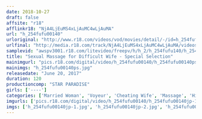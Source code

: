 ```yaml
---
date: 2018-10-27
draft: false
affsite: "r18"
afflinkr18: "NjA4LjEuMS4xLjAuMC4wLjAuMA"
url: "h_254fufu00140"
urloriginal: "http://www.r18.com/videos/vod/movies/detail/-/id=h_254fufu00140"
urlfinal: "http://media.r18.com/track/NjA4LjEuMS4xLjAuMC4wLjAuMA/videos/vod/movies/detail/-/id=h_254fufu00140"
samplevid: "awspv3001.r18.com/litevideo/freepv/h/h_2/h_254fufu140/h_254fufu140_dmb_w.mp4"
title: "Sexual Massage for Difficult Wife - Special Selection"
mainimgurl: "pics.r18.com/digital/video/h_254fufu00140/h_254fufu00140ps.jpg"
mainimgs: "h_254fufu00140ps.jpg"
releasedate: "June 20, 2017"
duration: 120
productioncomp: "STAR PARADISE"
girls: ['----']
categories: ['Married Woman', 'Voyeur', 'Cheating Wife', 'Massage', 'Hi-Def']
imgurls: ['pics.r18.com/digital/video/h_254fufu00140/h_254fufu00140jp-1.jpg', 'pics.r18.com/digital/video/h_254fufu00140/h_254fufu00140jp-2.jpg', 'pics.r18.com/digital/video/h_254fufu00140/h_254fufu00140jp-3.jpg', 'pics.r18.com/digital/video/h_254fufu00140/h_254fufu00140jp-4.jpg', 'pics.r18.com/digital/video/h_254fufu00140/h_254fufu00140jp-5.jpg', 'pics.r18.com/digital/video/h_254fufu00140/h_254fufu00140jp-6.jpg', 'pics.r18.com/digital/video/h_254fufu00140/h_254fufu00140jp-7.jpg', 'pics.r18.com/digital/video/h_254fufu00140/h_254fufu00140jp-8.jpg', 'pics.r18.com/digital/video/h_254fufu00140/h_254fufu00140jp-9.jpg', 'pics.r18.com/digital/video/h_254fufu00140/h_254fufu00140jp-10.jpg', 'pics.r18.com/digital/video/h_254fufu00140/h_254fufu00140jp-11.jpg', 'pics.r18.com/digital/video/h_254fufu00140/h_254fufu00140jp-12.jpg', 'pics.r18.com/digital/video/h_254fufu00140/h_254fufu00140jp-13.jpg', 'pics.r18.com/digital/video/h_254fufu00140/h_254fufu00140jp-14.jpg', 'pics.r18.com/digital/video/h_254fufu00140/h_254fufu00140jp-15.jpg', 'pics.r18.com/digital/video/h_254fufu00140/h_254fufu00140jp-16.jpg', 'pics.r18.com/digital/video/h_254fufu00140/h_254fufu00140jp-17.jpg', 'pics.r18.com/digital/video/h_254fufu00140/h_254fufu00140jp-18.jpg', 'pics.r18.com/digital/video/h_254fufu00140/h_254fufu00140jp-19.jpg', 'pics.r18.com/digital/video/h_254fufu00140/h_254fufu00140jp-20.jpg']
imgs: ['h_254fufu00140jp-1.jpg', 'h_254fufu00140jp-2.jpg', 'h_254fufu00140jp-3.jpg', 'h_254fufu00140jp-4.jpg', 'h_254fufu00140jp-5.jpg', 'h_254fufu00140jp-6.jpg', 'h_254fufu00140jp-7.jpg', 'h_254fufu00140jp-8.jpg', 'h_254fufu00140jp-9.jpg', 'h_254fufu00140jp-10.jpg', 'h_254fufu00140jp-11.jpg', 'h_254fufu00140jp-12.jpg', 'h_254fufu00140jp-13.jpg', 'h_254fufu00140jp-14.jpg', 'h_254fufu00140jp-15.jpg', 'h_254fufu00140jp-16.jpg', 'h_254fufu00140jp-17.jpg', 'h_254fufu00140jp-18.jpg', 'h_254fufu00140jp-19.jpg', 'h_254fufu00140jp-20.jpg']
---
```

